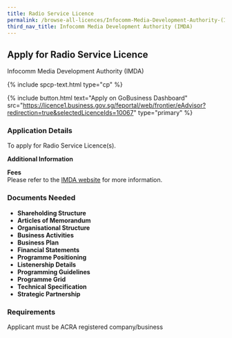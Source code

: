 ```yaml
---
title: Radio Service Licence
permalink: /browse-all-licences/Infocomm-Media-Development-Authority-(IMDA)/Radio-Service-Licence
third_nav_title: Infocomm Media Development Authority (IMDA)
---
```


## Apply for Radio Service Licence

Infocomm Media Development Authority (IMDA)

{% include spcp-text.html type="cp" %}

{% include button.html text="Apply on GoBusiness Dashboard" src="https://licence1.business.gov.sg/feportal/web/frontier/eAdvisor?redirection=true&selectedLicenceIds=10067" type="primary" %}

<H3>Application Details</H3>

<p>To apply for Radio Service Licence(s).</p>

<strong>Additional Information</strong>

<p><strong>Fees<br /></strong>Please refer to the <a href="https://www.imda.gov.sg/regulations-and-licensing-listing/free-to-air-nationwide-radio-service-licence" target="_blank" rel="noopener">IMDA website</a> for more information.<strong><br /></strong></p>

<H3>Documents Needed</H3>

<ul>
 <li><strong>Shareholding Structure</strong></li>
 <li><strong>Articles of Memorandum</strong></li>
 <li><strong>Organisational Structure</strong></li>
 <li><strong>Business Activities</strong></li>
 <li><strong>Business Plan</strong></li>
 <li><strong>Financial Statements</strong></li>
 <li><strong>Programme Positioning</strong></li>
 <li><strong>Listenership Details</strong></li>
 <li><strong>Programming Guidelines</strong></li>
 <li><strong>Programme Grid</strong></li>
 <li><strong>Technical Specification</strong></li>
 <li><strong>Strategic Partnership</strong></li>
 </ul>

<H3>Requirements</H3>

Applicant must be ACRA registered company/business

